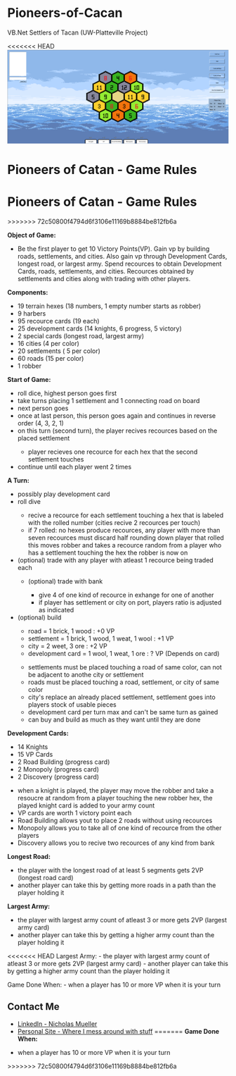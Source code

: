 # Pioneers-of-Cacan
VB.Net Settlers of Tacan (UW-Platteville Project)

<<<<<<< HEAD
![](demo.gif)

Pioneers of Catan - Game Rules
=======
<h1>Pioneers of Catan - Game Rules</h1>
>>>>>>> 72c50800f4794d6f3106e11169b8884be812fb6a

<b>Object of Game:</b>
<ul>
	<li>Be the first player to get 10 Victory Points(VP). Gain vp by building roads, settlements, and cities. 
	Also gain vp through Development Cards, longest road, or largest army.  Spend recources to obtain
	Development Cards, roads, settlements, and cities. Recources obtained by settlements and cities
	along with trading with other players.</li>
</ul>

<b>Components:</b>
<ul>
	<li>19 terrain hexes (18 numbers, 1 empty number starts as robber)</li>
	<li>9 harbers</li>
	<li>95 recource cards (19 each)</li>
	<li>25 development cards (14 knights, 6 progress, 5 victory)</li>
	<li>2 special cards (longest road, largest army)</li>
	<li>16 cities (4 per color)</li>
	<li>20 settlements ( 5 per color)</li>
	<li>60 roads (15 per color)</li>
	<li>1 robber</li>
</ul>

<b>Start of Game:</b>
<ul>
	<li>roll dice, highest person goes first</li>
	<li>take turns placing 1 settlement and 1 connecting road on board</li>
	<li>next person goes</li>
	<li>once at last person, this person goes again and continues in reverse order (4, 3, 2, 1)</li>
	<li>on this turn (second turn), the player recives recources based on the placed settlement</li>
	<ul>
		<li>player recieves one recource for each hex that the second settlement touches</li>
	</ul>
	<li>continue until each player went 2 times</li>
</ul>

<b>A Turn:</b>
<ul>
	<li>possibly play development card</li>
	<li>roll dive</li>
	<ul>
		<li>recive a recource for each settlement touching a hex that is labeled with the rolled number (cities recive 2 recources per touch)</li>
		<li>if 7 rolled: no hexes produce recources, any player with more than seven recources must discard half rounding down
	player that rolled this moves robber and takes a recource random from a player who has a settlement touching the hex the robber 	is now on</li>
	</ul>
	<li>(optional) trade with any player with atleast 1 recource being traded each</li>
	<ul>
		<li>(optional) trade with bank</li>
		<ul>
			<li>give 4 of one kind of recource in exhange for one of another</li>
			<li>if player has settlement or city on port, players ratio is adjusted as indicated</li>
		</ul>
	</ul>
	<li>(optional) build</li>
	<ul>
		<li>road = 1 brick, 1 wood : +0 VP</li>
		<li>settlement = 1 brick, 1 wood, 1 weat, 1 wool : +1 VP</li>
		<li>city = 2 weet, 3 ore : +2 VP</li>
		<li>development card = 1 wool, 1 weat, 1 ore : ? VP (Depends on card)</li>
	</ul>
	<ul>
		<li>settlements must be placed touching a road of same color, can not be adjacent to anothe 
		  city or settlement</li>
		<li>roads must be placed touching a road, settlement, or city of same color</li>
		<li>city's replace an already placed settlement, settlement goes into players stock of usable pieces</li>
		<li> development card per turn max and can't be same turn as gained</li>
		<li>can buy and build as much as they want until they are done</li>
	</ul>
</ul>

<b>Development Cards:</b>
<ul>
	<li>14 Knights</li>
	<li>15 VP Cards</li>
	<li>2 Road Building (progress card)</li>
	<li>2 Monopoly (progress card)</li>
	<li>2 Discovery (progress card)</li>
</ul>
<ul>
	<li>when a knight is played, the player may move the robber and take a resoucre at random from a player
	  touching the new robber hex, the played knight card is added to your army count</li>
	<li>VP cards are worth 1 victory point each</li>
	<li>Road Building allows yout to place 2 roads without using recources</li>
	<li>Monopoly allows you to take all of one kind of recource from the other players</li>
	<li>Discovery allows you to recive two recources of any kind from bank</li>
</ul>

<b>Longest Road:</b>
<ul>
	<li>the player with the longest road of at least 5 segments gets 2VP (longest road card)</li>
	<li>another player can take this by getting more roads in a path than the player holding it</li>
</ul>

<b>Largest Army:</b>
<ul>
	<li>the player with largest army count of atleast 3 or more gets 2VP (largest army card)</li>
	<li>another player can take this by getting a higher army count than the player holding it </li>
</ul>

<<<<<<< HEAD
Largest Army:
	- the player with largest army count of atleast 3 or more gets 2VP (largest army card)
	- another player can take this by getting a higher army count than the player holding it 

Game Done When:
	- when a player has 10 or more VP when it is your turn

## Contact Me
- [LinkedIn - Nicholas Mueller](https://www.linkedin.com/in/nicholas-mueller-b12006b6/)
- [Personal Site - Where I mess around with stuff](https://nightmue.github.io/)
=======
<b>Game Done When:</b>
<ul>
	<li>when a player has 10 or more VP when it is your turn</li>
</ul>
>>>>>>> 72c50800f4794d6f3106e11169b8884be812fb6a
